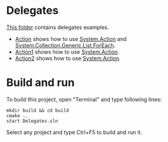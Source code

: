 # Delegates

[This folder](.) contains delegates examples.

* [Action](Action/README.md) shows how to use  [System.Action](https://learn.microsoft.com/en-us/dotnet/api/system.action) and [System.Collection.Generic.List.ForEach](https://learn.microsoft.com/en-us/dotnet/api/system.collections.generic.list-1.foreach#system-collections-generic-list-foreach(system-action(()))).
* [Action1](Action1/README.md) shows how to use  [System.Action](https://learn.microsoft.com/en-us/dotnet/api/system.action).
* [Action2](Action2/README.md) shows how to use  [System.Action](https://learn.microsoft.com/en-us/dotnet/api/system.action).

# Build and run

To build this project, open "Terminal" and type following lines:

```batch
mkdir build && cd build
cmake ..
start Delegates.sln
```

Select any project and type Ctrl+F5 to build and run it.

